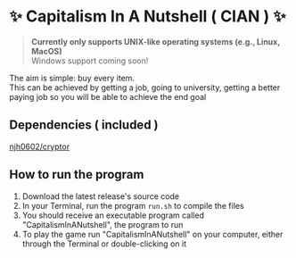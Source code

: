 # :sparkles: Capitalism In A Nutshell ( CIAN ) :sparkles:

> **Currently only supports UNIX-like operating systems (e.g., Linux, MacOS)**  
> Windows support coming soon!

The aim is simple: buy every item.  
This can be achieved by getting a job, going to university, getting a better paying job so you will be able to achieve the end goal

## Dependencies ( included )
[njh0602/cryptor](https://github.com/njh0602/cryptor)

## How to run the program
  1. Download the latest release's source code
  2. In your Terminal, run the program ``run.sh`` to compile the files
  3. You should receive an executable program called "CapitalismInANutshell", the program to run
  4. To play the game run "CapitalismInANutshell" on your computer, either through the Terminal or double-clicking on it
